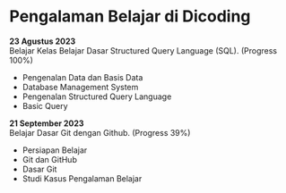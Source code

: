# Pengalaman Belajar di Dicoding

**23 Agustus 2023**<br>
Belajar Kelas Belajar Dasar Structured Query Language (SQL). (Progress 100%)
* Pengenalan Data dan Basis Data
* Database Management System
* Pengenalan Structured Query Language
* Basic Query

**21 September 2023**<br>
Belajar Dasar Git dengan Github. (Progress 39%)
* Persiapan Belajar
* Git dan GitHub
* Dasar Git
* Studi Kasus Pengalaman Belajar
